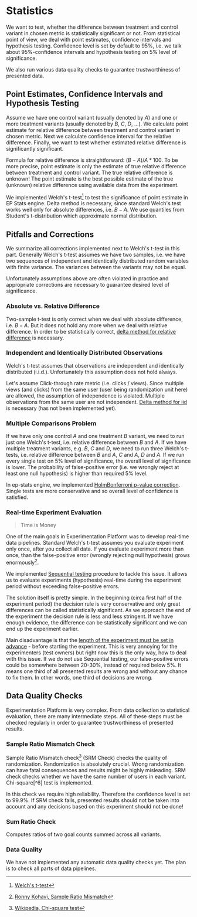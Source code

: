 # Statistics

We want to test, whether the difference between treatment and control variant in chosen metric is statistically significant or not. From statistical point of view, we deal with point estimates, confidence intervals and hypothesis testing. Confidence level is set by default to 95%, i.e. we talk about 95%-confidence intervals and hypothesis testing on 5% level of significance.

We also run various data quality checks to guarantee trustworthiness of presented data.

## Point Estimates, Confidence Intervals and Hypothesis Testing
Assume we have one control variant (usually denoted by $A$) and one or more treatment variants (usually denoted by $B$, $C$, $D$, ...). We calculate point estimate for relative difference between treatment and control variant in chosen metric. Next we calculate confidence interval for the relative difference. Finally, we want to test whether estimated relative difference is significantly significant.

Formula for relative difference is straightforward: $(B - A) / A * 100$. To be more precise, point estimate is only the estimate of true relative difference between treatment and control variant. The true relative difference is unknown! The point estimate is the best possible estimate of the true (unknown) relative difference using available data from the experiment.

We implemented Welch's t-test[^1] to test the significance of point estimate in EP Stats engine. Delta method is necessary, since standard Welch's test works well only for absolute differences, i.e. $B - A$. We use quantiles from Student's t-distribution which approximate normal distribution.

## Pitfalls and Corrections
We summarize all corrections implemented next to Welch's t-test in this part. Generally Welch's t-test assumes we have two samples, i.e. we have two sequences of independent and identically distributed random variables with finite variance. The variances between the variants may not be equal.

Unfortunately assumptions above are often violated in practice and appropriate corrections are necessary to guarantee desired level of significance.

### Absolute vs. Relative Difference
Two-sample t-test is only correct when we deal with absolute difference, i.e. $B - A$. But it does not hold any more when we deal with relative difference. In order to be statistically correct, [delta method for relative difference](ctr.md#relative-difference) is necessary.

### Independent and Identically Distributed Observations
Welch's t-test assumes that observations are independent and identically distributed (i.i.d.). Unfortunately this assumption does not hold always.

Let's assume Click-through rate metric (i.e. clicks / views). Since multiple views (and clicks) from the same user (user being randomization unit here) are allowed, the assumption of independence is violated. Multiple observations from the same user are not independent. [Delta method for iid](ctr.md##asymptotic-distribution-of-ctr) is necessary (has not been implemented yet).

### Multiple Comparisons Problem
If we have only one control $A$ and one treatment $B$ variant, we need to run just one Welch's t-test, i.e. relative difference between $B$ and $A$. If we have multiple treatment variants, e.g. $B$, $C$ and $D$, we need to run three Welch's t-tests, i.e. relative difference between $B$ and $A$, $C$ and $A$, $D$ and $A$. If we run every single test on 5% level of significance, the overall level of significance is lower. The probability of false-positive error (i.e. we wrongly reject at least one null hypothesis) is higher than required 5% level.

In ep-stats engine, we implemented [HolmBonferroni p-value correction](multiple.md#holmbonferroni-method). Single tests are more conservative and so overall level of confidence is satisfied.

### Real-time Experiment Evaluation
> Time is Money

One of the main goals in Experimentation Platform was to develop real-time data pipelines. Standard Welch's t-test assumes you evaluate experiment only once, after you collect all data. If you evaluate experiment more than once, than the false-positive error (wrongly rejecting null hypothesis) grows enormously[^2].

We implemented [Sequential testing](sequential.md) procedure to tackle this issue. It allows us to evaluate experiments (hypothesis) real-time during the experiment period without exceeding false-positive errors.

The solution itself is pretty simple. In the beginning (circa first half of the experiment period) the decision rule is very conservative and only great differences can be called statistically significant. As we approach the end of the experiment the decision rule is less and less stringent. If we have enough evidence, the difference can be statistically significant and we can end up the experiment earlier.

Main disadvantage is that the [length of the experiment must be set in advance](../user_guide/protocol.md#set-experiment-duration-before-starting-it) - before starting the experiment. This is very annoying for the experimenters (test owners) but right now this is the only way, how to deal with this issue. If we do not use Sequential testing, our false-positive errors could be somewhere between 20-30%, instead of required below 5%. It means one third of all presented results are wrong and without any chance to fix them. In other words, one third of decisions are wrong.

## Data Quality Checks
Experimentation Platform is very complex. From data collection to statistical evaluation, there are many intermediate steps. All of these steps must be checked regularly in order to guarantee trustworthiness of presented results.

### Sample Ratio Mismatch Check
Sample Ratio Mismatch check[^3] (SRM Check) checks the quality of randomization. Randomization is absolutely crucial. Wrong randomization can have fatal consequences and results might be highly misleading. SRM check checks whether we have the same number of users in each variant. Chi-square[^6] test is implemented.

In this check we require high reliability. Therefore the confidence level is set to 99.9%. If SRM check fails, presented results should not be taken into account and any decisions based on this experiment should not be done!

### Sum Ratio Check

Computes ratios of two goal counts summed across all variants.

### Data Quality
We have not implemented any automatic data quality checks yet. The plan is to check all parts of data pipelines.

[^1]: [Welch's t-test](https://en.wikipedia.org/wiki/Welch%27s_t-test)
[^2]: [Ronny Kohavi, Sample Ratio Mismatch](https://twitter.com/ronnyk/status/932798952679776256?lang=cs)
[^3]: [Wikipedia, Chi-square test](https://en.wikipedia.org/wiki/Chi-squared_test)
